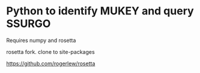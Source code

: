 # Python to identify MUKEY and query SSURGO

Requires numpy and rosetta


rosetta fork. clone to site-packages

https://github.com/rogerlew/rosetta
